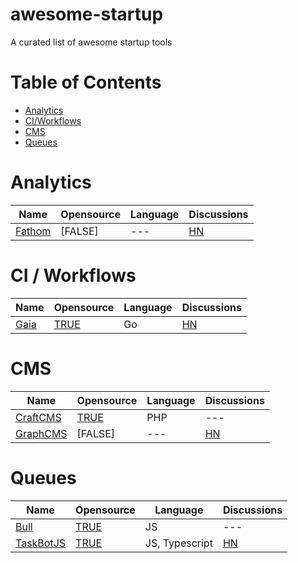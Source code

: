 # awesome-startup

A curated list of awesome startup tools


Table of Contents
=================

* [Analytics](#analytics)
* [CI/Workflows](#ci--workflows)
* [CMS](#cms)
* [Queues](#queues)



Analytics
======

Name | Opensource | Language | Discussions
--- | --- | --- | ---
[Fathom](https://usefathom.com/) | [FALSE] | --- | [HN](https://news.ycombinator.com/item?id=17497699)



CI / Workflows
======

Name | Opensource | Language | Discussions
--- | --- | --- | ---
[Gaia](https://github.com/gaia-pipeline/gaia) | [TRUE](https://github.com/gaia-pipeline/gaia) | Go | [HN](https://news.ycombinator.com/item?id=17495732)


CMS
======

Name | Opensource | Language | Discussions
--- | --- | --- | ---
[CraftCMS](https://craftcms.com/pricing) | [TRUE](https://github.com/craftcms) | PHP | ---
[GraphCMS](https://graphcms.com/pricing) | [FALSE] | --- | [HN](https://news.ycombinator.com/item?id=17450974)



Queues
======

Name | Opensource | Language | Discussions
--- | --- | --- | ---
[Bull](https://github.com/OptimalBits/bull) | [TRUE](https://github.com/OptimalBits/bull) | JS | ---
[TaskBotJS](https://edboxes.com/taskbotjs.html) | [TRUE](https://github.com/eropple/taskbotjs/) | JS, Typescript | [HN](https://news.ycombinator.com/item?id=17471938)
